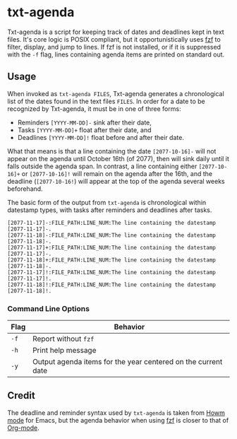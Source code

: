 # txt-agenda

Txt-agenda is a script for keeping track of dates and deadlines kept in text files.  It's core logic is POSIX compliant, but it opportunistically uses [fzf](https://github.com/junegunn/fzf) to filter, display, and jump to lines.  If fzf is not installed, or if it is suppressed with the `-f` flag, lines containing agenda items are printed on standard out.

<!-- ## Demo -->

<!-- ![](http://johnob.sdf.org/resources/txt-agenda_demo.gif) -->

## Usage

When invoked as `txt-agenda FILES`, Txt-agenda generates a chronological list of the dates found in the text files `FILES`.  In order for a date to be recognized by Txt-agenda, it must be in one of three forms:

- Reminders `[YYYY-MM-DD]-` sink after their date,
- Tasks `[YYYY-MM-DD]+` float after their date, and
- Deadlines `[YYYY-MM-DD]!` float before and after their date.

What that means is that a line containing the date `[2077-10-16]-` will not appear on the agenda until October 16th (of 2077), then will sink daily until it falls outside the agenda span.  In contrast, a line containing either `[2077-10-16]+` or `[2077-10-16]!` will remain on the agenda after the 16th, and the deadline (`[2077-10-16!`) will appear at the top of the agenda several weeks beforehand.

The basic form of the output from `txt-agenda` is chronological within datestamp types, with tasks after reminders and deadlines after tasks.

    [2077-11-17]-:FILE_PATH:LINE_NUM:The line containing the datestamp [2077-11-17]-.
    [2077-11-18]-:FILE_PATH:LINE_NUM:The line containing the datestamp [2077-11-18]-.
    [2077-11-17]+:FILE_PATH:LINE_NUM:The line containing the datestamp [2077-11-17]-.
    [2077-11-18]+:FILE_PATH:LINE_NUM:The line containing the datestamp [2077-11-18]-.
    [2077-11-17]!:FILE_PATH:LINE_NUM:The line containing the datestamp [2077-11-17]!.
    [2077-11-18]!:FILE_PATH:LINE_NUM:The line containing the datestamp [2077-11-18]!.

### Command Line Options

 | Flag | Behavior                                                      | 
 | ---  | ---                                                           | 
 | `-f` | Report without `fzf`                                          | 
 | `-h` | Print help message                                            | 
 | `-y` | Output agenda items for the year centered on the current date | 

## Credit

The deadline and reminder syntax used by `txt-agenda` is taken from [Howm mode](http://howm.osdn.jp/) for Emacs, but the agenda behavior when using [fzf](https://github.com/junegunn/fzf) is closer to that of [Org-mode](https://orgmode.org/).

